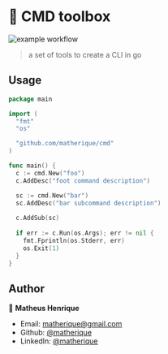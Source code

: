 # 🧰 CMD toolbox

![example workflow](https://github.com/matherique/cmd/actions/workflows/test.yml/badge.svg)


 > a set of tools to create a CLI in go

## Usage 

```go 
package main

import (
  "fmt"
  "os"

  "github.com/matherique/cmd"
)

func main() {
  c := cmd.New("foo")
  c.AddDesc("foot command description")

  sc := cmd.New("bar")
  sc.AddDesc("bar subcommand description")
  
  c.AddSub(sc)
  
  if err := c.Run(os.Args); err != nil {
    fmt.Fprintln(os.Stderr, err)
    os.Exit(1)
  }
} 

```

## Author

👤 **Matheus Henrique**

- Email: matherique@gmail.com
- Github: [@matherique](https://github.com/matherique)
- LinkedIn: [@matherique](https://linkedin.com/in/matherique)


